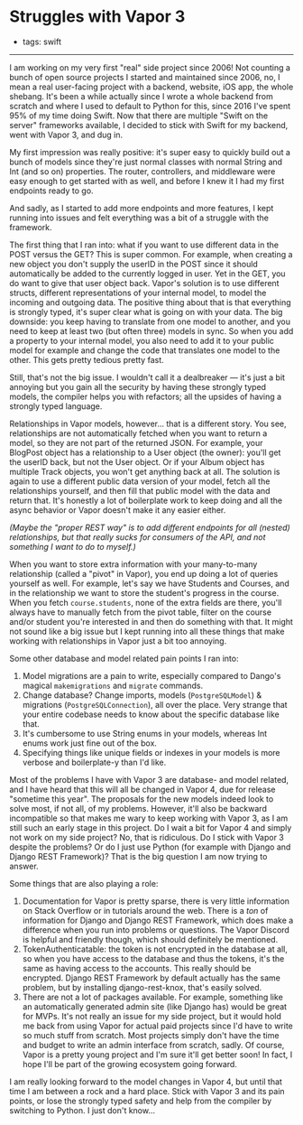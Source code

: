 # Struggles with Vapor 3
- tags: swift

---

I am working on my very first "real" side project since 2006! Not counting a bunch of open source projects I started and maintained since 2006, no, I mean a real user-facing project with a backend, website, iOS app, the whole shebang. It's been a while actually since I wrote a whole backend from scratch and where I used to default to Python for this, since 2016 I've spent 95% of my time doing Swift. Now that there are multiple "Swift on the server" frameworks available, I decided to stick with Swift for my backend, went with Vapor 3, and dug in.

My first impression was really positive: it's super easy to quickly build out a bunch of models since they're just normal classes with normal String and Int (and so on) properties. The router, controllers, and middleware were easy enough to get started with as well, and before I knew it I had my first endpoints ready to go.

And sadly, as I started to add more endpoints and more features, I kept running into issues and felt everything was a bit of a struggle with the framework.

The first thing that I ran into: what if you want to use different data in the POST versus the GET? This is super common. For example, when creating a new object you don't supply the userID in the POST since it should automatically be added to the currently logged in user. Yet in the GET, you do want to give that user object back. Vapor's solution is to use different structs, different representations of your internal model, to model the incoming and outgoing data. The positive thing about that is that everything is strongly typed, it's super clear what is going on with your data. The big downside: you keep having to translate from one model to another, and you need to keep at least two (but often three) models in sync. So when you add a property to your internal model, you also need to add it to your public model for example and change the code that translates one model to the other. This gets pretty tedious pretty fast.

Still, that's not the big issue. I wouldn't call it a dealbreaker — it's just a bit annoying but you gain all the security by having these strongly typed models, the compiler helps you with refactors; all the upsides of having a strongly typed language.

Relationships in Vapor models, however... that is a different story. You see, relationships are not automatically fetched when you want to return a model, so they are not part of the returned JSON. For example, your BlogPost object has a relationship to a User object (the owner): you'll get the userID back, but not the User object. Or if your Album object has multiple Track objects, you won't get anything back at all. The solution is again to use a different public data version of your model, fetch all the relationships yourself, and then fill that public model with the data and return that. It's honestly a lot of boilerplate work to keep doing and all the async behavior or Vapor doesn't make it any easier either.

*(Maybe the "proper REST way" is to add different endpoints for all (nested) relationships, but that really sucks for consumers of the API, and not something I want to do to myself.)*

When you want to store extra information with your many-to-many relationship (called a "pivot" in Vapor), you end up doing a lot of queries yourself as well. For example, let's say we have Students and Courses, and in the relationship we want to store the student's progress in the course. When you fetch `course.students`, none of the extra fields are there, you'll always have to manually fetch from the pivot table, filter on the course and/or student you're interested in and then do something with that. It might not sound like a big issue but I kept running into all these things that make working with relationships in Vapor just a bit too annoying.

Some other database and model related pain points I ran into:

1. Model migrations are a pain to write, especially compared to Dango's magical `makemigrations` and `migrate` commands.
2. Change database? Change imports, models (`PostgreSQLModel`) & migrations (`PostgreSQLConnection`), all over the place. Very strange that your entire codebase needs to know about the specific database like that.
3. It's cumbersome to use String enums in your models, whereas Int enums work just fine out of the box.
4. Specifying things like unique fields or indexes in your models is more verbose and boilerplate-y than I'd like.

Most of the problems I have with Vapor 3 are database- and model related, and I have heard that this will all be changed in Vapor 4, due for release "sometime this year". The proposals for the new models indeed look to solve most, if not all, of my problems. However, it'll also be backward incompatible so that makes me wary to keep working with Vapor 3, as I am still such an early stage in this project. Do I wait a bit for Vapor 4 and simply not work on my side project? No, that is ridiculous. Do I stick with Vapor 3 despite the problems? Or do I just use Python (for example with Django and Django REST Framework)? That is the big question I am now trying to answer.

Some things that are also playing a role:

1. Documentation for Vapor is pretty sparse, there is very little information on Stack Overflow or in tutorials around the web. There is a *ton* of information for Django and Django REST Framework, which does make a difference when you run into problems or questions. The Vapor Discord is helpful and friendly though, which should definitely be mentioned.
2. TokenAuthenticatable: the token is not encrypted in the database at all, so when you have access to the database and thus the tokens, it's the same as having access to the accounts. This really should be encrypted. Django REST Framework by default actually has the same problem, but by installing django-rest-knox, that's easily solved.
3. There are not a lot of packages available. For example, something like an automatically generated admin site (like Django has) would be great for MVPs. It's not really an issue for my side project, but it would hold me back from using Vapor for actual paid projects since I'd have to write so much stuff from scratch. Most projects simply don't have the time and budget to write an admin interface from scratch, sadly. Of course, Vapor is a pretty young project and I'm sure it'll get better soon! In fact, I hope I'll be part of the growing ecosystem going forward.

I am really looking forward to the model changes in Vapor 4, but until that time I am between a rock and a hard place. Stick with Vapor 3 and its pain points, or lose the strongly typed safety and help from the compiler by switching to Python. I just don't know...